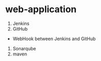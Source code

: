 # web-application
1. Jenkins
1. GitHub  
  * WebHook between Jenkins and GitHub  
1. Sonarqube
1. maven

